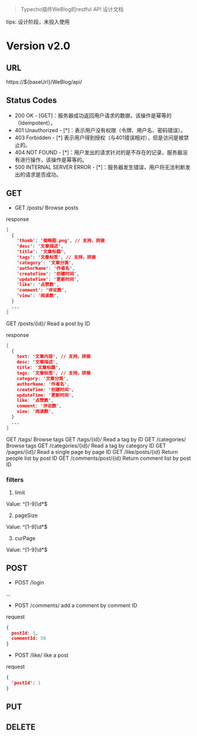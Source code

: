 > Typecho插件WeBlog的restful API 设计文档

tips: 设计阶段，未投入使用

# Version v2.0

## URL

https://${baseUrl}/WeBlog/api/

## Status Codes

- 200 OK - [GET]：服务器成功返回用户请求的数据，该操作是幂等的（Idempotent）。
- 401 Unauthorized - [*]：表示用户没有权限（令牌、用户名、密码错误）。
- 403 Forbidden - [*] 表示用户得到授权（与401错误相对），但是访问是被禁止的。
- 404 NOT FOUND - [*]：用户发出的请求针对的是不存在的记录，服务器没有进行操作，该操作是幂等的。
- 500 INTERNAL SERVER ERROR - [*]：服务器发生错误，用户将无法判断发出的请求是否成功。

## GET

- GET	/posts/	Browse posts

response
```json
[
  {
    'thumb': '缩略图.png', // 支持，拼接
    'desc': '文章描述',
    'title': '文章标题',
    'tags': '文章标签', // 支持，拼接
    'category': '文章分类', 
    'authorName': '作者名',
    'createTime': '创建时间',
    'updateTime': '更新时间',
    'like': '点赞数',
    'comment': '评论数',
    'view': '阅读数',
  }
  ...
]
```

GET	/posts/{id}/	Read a post by ID

response
```json
[
  {
    text: '文章内容', // 支持，拼接
    desc: '文章描述',
    title: '文章标题',
    tags: '文章标签', // 支持，拼接
    category: '文章分类', 
    authorName: '作者名',
    createTime: '创建时间',
    updateTime: '更新时间',
    like: '点赞数',
    comment: '评论数',
    view: '阅读数',
  }
  ...
]
```

GET	/tags/	Browse tags
GET	/tags/{id}/	Read a tag by ID
GET	/categories/	Browse tags
GET	/categories/{id}/	Read a tag by category ID
GET	/pages/{id}/	Read a single page by page ID
GET /like/posts/{id} Return people list by post ID
GET /comments/post/{id} Return comment list by post ID

### filters

1. limit

Value: ^[1-9]\d*$

2. pageSize

Value: ^[1-9]\d*$

3. curPage

Value: ^[1-9]\d*$


## POST
- POST /login

... 

- POST /comments/ add a comment by comment ID

request
```json
{
  postId: 1,
  commentId: 50
}
```
- POST /like/ like a post

request
```json
{
  'postId': 1
}
```

## PUT

## DELETE


